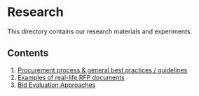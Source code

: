 # Research
This directory contains our research materials and experiments.

## Contents
1. [Procurement process & general best practices / guidelines](https://github.com/AI-Unisphere/Internal/blob/main/research/procurement-process.md)
2. [Examples of real-life RFP documents](https://github.com/AI-Unisphere/Internal/blob/main/research/RFP-documents/summary.md)
3. [Bid Evaluation Approaches](https://github.com/AI-Unisphere/Internal/blob/main/research/bid-evaluation.md)
